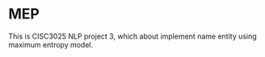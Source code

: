 # MEP

This is CISC3025 NLP project 3, which about implement name entity using maximum entropy model.